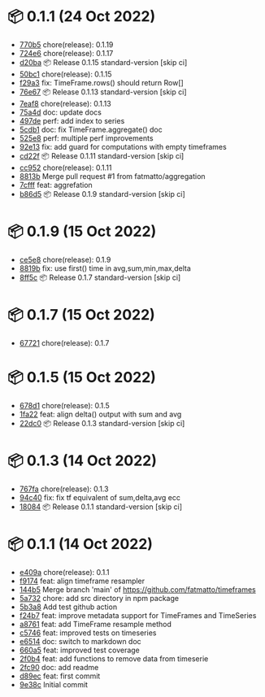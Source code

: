 # 📦 0.1.1 (24 Oct 2022)
- [770b5](https://github.com/fatmatto/timeframes/commit/770b58a8130e9e5c55bcb9cc46c3111c872e6321)  chore(release): 0.1.19
- [724e6](https://github.com/fatmatto/timeframes/commit/724e630b6db8932f92ba8a6fccbbf2a8e105b816)  chore(release): 0.1.17
- [d20ba](https://github.com/fatmatto/timeframes/commit/d20ba6262105d6230b881452899ffa08f14082c7)  📦 Release 0.1.15 standard-version [skip ci]
- [50bc1](https://github.com/fatmatto/timeframes/commit/50bc17c691167c48999023ee6a98a3bde5d1bd93)  chore(release): 0.1.15
- [f29a3](https://github.com/fatmatto/timeframes/commit/f29a3cd0e463d65f9156f80013ffebf0a2c3d2ca)  fix: TimeFrame.rows() should return Row[]
- [76e67](https://github.com/fatmatto/timeframes/commit/76e67e2c5e9d9e773cf52cbbb507105c324bce6c)  📦 Release 0.1.13 standard-version [skip ci]
- [7eaf8](https://github.com/fatmatto/timeframes/commit/7eaf8365c0e1892a9ff74787fe29cb1958fdfe81)  chore(release): 0.1.13
- [75a4d](https://github.com/fatmatto/timeframes/commit/75a4d1d4880bf45adcc2ab14d7de1965bbe3bb4d)  doc: update docs
- [497de](https://github.com/fatmatto/timeframes/commit/497de104e03a90e4fb214aa2ad702a08fdba56b6)  perf: add index to series
- [5cdb1](https://github.com/fatmatto/timeframes/commit/5cdb1caf4d0355f44ec70694aefa0d27158adc90)  doc: fix TimeFrame.aggregate() doc
- [525e8](https://github.com/fatmatto/timeframes/commit/525e8f5951bb2b864fc2d6ec6ab0fb34405e8b2a)  perf: multiple perf improvements
- [92e13](https://github.com/fatmatto/timeframes/commit/92e131e6f5ba8ff485bf24982dd84f18c5ec1897)  fix: add guard for computations with empty timeframes
- [cd22f](https://github.com/fatmatto/timeframes/commit/cd22f769da23ccd8dece3e7486710a210359d025)  📦 Release 0.1.11 standard-version [skip ci]
- [cc952](https://github.com/fatmatto/timeframes/commit/cc9523d663094df014cf3c27cec5164ea8570b5d)  chore(release): 0.1.11
- [8813b](https://github.com/fatmatto/timeframes/commit/8813b80be3cbd6f2355dcb93291f26ce496228c5)  Merge pull request #1 from fatmatto/aggregation
- [7cfff](https://github.com/fatmatto/timeframes/commit/7cfff8d05f6fcebdcee9a6ee19e96fc074b56b1d)  feat: aggrefation
- [b86d5](https://github.com/fatmatto/timeframes/commit/b86d57a4a7a4c64b62ffb7facde906838d90d139)  📦 Release 0.1.9 standard-version [skip ci]
# 📦 0.1.9 (15 Oct 2022)
- [ce5e8](https://github.com/fatmatto/timeframes/commit/ce5e83019eb66f29932eaf984abd035255c25d47)  chore(release): 0.1.9
- [8819b](https://github.com/fatmatto/timeframes/commit/8819b9be1be3aac3f2ce1a68c525ff0249ce927b)  fix: use first() time in avg,sum,min,max,delta
- [8ff5c](https://github.com/fatmatto/timeframes/commit/8ff5cacacc0712f25e95489811da1776bb9a2fe8)  📦 Release 0.1.7 standard-version [skip ci]
# 📦 0.1.7 (15 Oct 2022)
- [67721](https://github.com/fatmatto/timeframes/commit/67721472e41ac1c35a6bab5047223a7bd9ba7c34)  chore(release): 0.1.7
# 📦 0.1.5 (15 Oct 2022)
- [678d1](https://github.com/fatmatto/timeframes/commit/678d1bb6b416a050e9f244637ff7efea48f3b40d)  chore(release): 0.1.5
- [1fa22](https://github.com/fatmatto/timeframes/commit/1fa223acd821d8dd2014e3ac56d87ab9cc618b08)  feat: align delta() output with sum and avg
- [22dc0](https://github.com/fatmatto/timeframes/commit/22dc036273dfbd1bca6436e306e7689ffdb26ffa)  📦 Release 0.1.3 standard-version [skip ci]
# 📦 0.1.3 (14 Oct 2022)
- [767fa](https://github.com/fatmatto/timeframes/commit/767fa114eb91fdacef7413e3586e2ea9d7a0dafe)  chore(release): 0.1.3
- [94c40](https://github.com/fatmatto/timeframes/commit/94c40c3613901b438323d4b6f0d47dd9ee10bb7d)  fix: fix tf equivalent of sum,delta,avg ecc
- [18084](https://github.com/fatmatto/timeframes/commit/180844786646842abf7beab70f1f2b1fd2d6cead)  📦 Release 0.1.1 standard-version [skip ci]
# 📦 0.1.1 (14 Oct 2022)
- [e409a](https://github.com/fatmatto/timeframes/commit/e409ae318c9b7c34d335a96e48c6f5d86fc59dfa)  chore(release): 0.1.1
- [f9174](https://github.com/fatmatto/timeframes/commit/f9174ae9b9563c7091e20a35a6fda2ff5682926e)  feat: align timeframe resampler
- [144b5](https://github.com/fatmatto/timeframes/commit/144b57fffd4b7ae3e02850af46557eeaa820edea)  Merge branch 'main' of https://github.com/fatmatto/timeframes
- [5a732](https://github.com/fatmatto/timeframes/commit/5a732b10ee758db059a6663ba60aa1d3173d7b13)  chore: add src directory in npm package
- [5b3a8](https://github.com/fatmatto/timeframes/commit/5b3a82506cd54e5d2a7a3d41d932198571bd6b92)  Add test github action
- [f24b7](https://github.com/fatmatto/timeframes/commit/f24b7d5973c573d6152407d8ede028004915545f)  feat: improve metadata support for TimeFrames and TimeSeries
- [a8761](https://github.com/fatmatto/timeframes/commit/a8761d82c1e500b5348efc42770d05377e3f177e)  feat: add TimeFrame resample method
- [c5746](https://github.com/fatmatto/timeframes/commit/c5746af55cbc078fe7af061f5bc9ff4952672803)  feat: improved tests on timeseries
- [e6514](https://github.com/fatmatto/timeframes/commit/e65140f2c1cafe41fc03739b32b746b401e775fa)  doc: switch to markdown doc
- [660a5](https://github.com/fatmatto/timeframes/commit/660a552b34192126ecc207109e69599151d308b0)  feat: improved test coverage
- [2f0b4](https://github.com/fatmatto/timeframes/commit/2f0b49efe260b4dd35ee588f16ec94bf7e9d1269)  feat: add functions to remove data from timeserie
- [2fc90](https://github.com/fatmatto/timeframes/commit/2fc9033ce8a2a8cf719747381985a11a1e36edbe)  doc: add readme
- [d89ec](https://github.com/fatmatto/timeframes/commit/d89ec825893c1e4d5f963063127dcba571d17186)  feat: first commit
- [9e38c](https://github.com/fatmatto/timeframes/commit/9e38c04404e489a4a4a95da0db2bcfb1ebe155ae)  Initial commit
